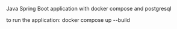 Java Spring Boot application with docker compose and postgresql

to run the application:
docker compose up --build